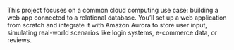 This project focuses on a common cloud computing use case: building a web app connected to a relational database. 
You’ll set up a web application from scratch and integrate it with Amazon Aurora to store user input, simulating real-world scenarios like login systems, e-commerce data, or reviews.
